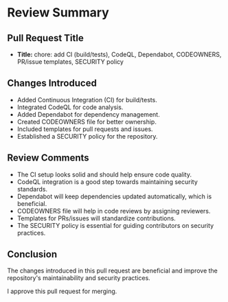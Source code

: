 # Review Summary

## Pull Request Title
- **Title:** chore: add CI (build/tests), CodeQL, Dependabot, CODEOWNERS, PR/issue templates, SECURITY policy

## Changes Introduced
- Added Continuous Integration (CI) for build/tests.
- Integrated CodeQL for code analysis.
- Added Dependabot for dependency management.
- Created CODEOWNERS file for better ownership.
- Included templates for pull requests and issues.
- Established a SECURITY policy for the repository.

## Review Comments
- The CI setup looks solid and should help ensure code quality.
- CodeQL integration is a good step towards maintaining security standards.
- Dependabot will keep dependencies updated automatically, which is beneficial.
- CODEOWNERS file will help in code reviews by assigning reviewers.
- Templates for PRs/issues will standardize contributions.
- The SECURITY policy is essential for guiding contributors on security practices.

## Conclusion
The changes introduced in this pull request are beneficial and improve the repository's maintainability and security practices. 

I approve this pull request for merging.